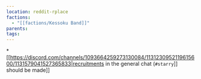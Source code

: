 ```yaml
---
location: reddit-rplace
factions:
  - "[[factions/Kessoku Band]]"
parents: 
tags: 
---
```

*[[https://discord.com/channels/1093664259273130084/1131230952119615600/1131579041527365833|recruitments in the general chat (`#starry`]] should be made]]
